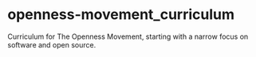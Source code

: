 # openness-movement_curriculum
Curriculum for The Openness Movement, starting with a narrow focus on software and open source.
